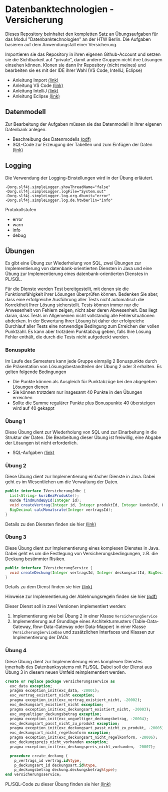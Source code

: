 # Datenbanktechnologien - Versicherung

Dieses Repository beinhaltet den kompletten Satz an Übungsaufgaben für das Modul "Datenbanktechnologien" an der HTW
Berlin. Die Aufgaben basieren auf dem Anwendungsfall einer Versicherung.

Importieren sie das Repository in ihren eigenen Github-Account und setzen sie die Sichtbarkeit auf "private", damit
andere Gruppen nicht ihre Lösungen einsehen können. Klonen sie dann ihr Repository (nicht meines) und bearbeiten sie es
mit der IDE ihrer Wahl (VS Code, IntelliJ, Eclipse)

- Anleitung Import
  [(link)](https://ic-htw.github.io/home/lv/dbtech/p/github-import.html)
- Anleitung VS Code
  [(link)](https://ic-htw.github.io/home/lv/dbtech/p/ide-vscode-vers.html)
- Anleitung IntelliJ
  [(link)](https://ic-htw.github.io/home/lv/dbtech/p/ide-intellij-vers.html)
- Anleitung Eclipse
  [(link)](https://ic-htw.github.io/home/lv/dbtech/p/ide-eclipse.html)

## Datenmodell

Zur Bearbeitung der Aufgaben müssen sie das Datenmodell in ihrer eigenen Datenbank anlegen.

- Beschreibung des Datenmodells
  [(pdf)](https://github.com/ic-htw/dbtech-vers/blob/main/doc/vers-beschreibung.pdf)
- SQL-Code zur Erzeugung der Tabellen und zum Einfügen der Daten
  [(link)](https://github.com/ic-htw/dbtech-vers/tree/main/db/versicherung)

## Logging

Die Verwendung der Logging-Einstellungen wird in der Übung erläutert.

```
-Dorg.slf4j.simpleLogger.showThreadName="false"
-Dorg.slf4j.simpleLogger.logFile="System.out"
-Dorg.slf4j.simpleLogger.log.org.dbunit="error"
-Dorg.slf4j.simpleLogger.log.de.htwberlin="info"
```

Protokollstufen

- error
- warn
- info
- debug

## Übungen

Es gibt eine Übung zur Wiederholung von SQL, zwei Übungen zur Implementierung von datenbank-orientierten Diensten in
Java und eine Übung zur Implementierung eines datenbank-orientierten Dienstes in PL/SQL.

Für die Dienste werden Test bereitgestellt, mit denen sie die Funktionsfähigkeit ihrer Lösungen überprüfen können.
Bedenken Sie aber, dass eine erfolgreiche Ausführung aller Tests nicht automatisch die Korrektheit Ihrer Lösung
sicherstellt. Tests können immer nur die Anwesenheit von Fehlern zeigen, nicht aber deren Abwesenheit. Das liegt daran,
dass Tests im Allgemeinen nicht vollständig alle Fehlersituationen abdecken. In der Bewertung Ihrer Lösung ist daher der
erfolgreiche Durchlauf aller Tests eine notwendige Bedingung zum Erreichen der vollen Punktzahl. Es kann aber trotzdem
Punktabzug geben, falls Ihre Lösung Fehler enthält, die durch die Tests nicht aufgedeckt werden.

### Bonuspukte

Im Laufe des Semesters kann jede Gruppe einmalig 2 Bonuspunkte durch die Präsentation von Lösungsbestandteilen der Übung
2 oder 3 erhalten. Es gelten folgende Bedingungen

- Die Punkte können als Ausgleich für Punktabzüge bei den abgegeben Lösungen dienen
- Sie können trotzdem nur insgesamt 40 Punkte in den Übungen erreichen
- Sollte die Summe regulärer Punkte plus Bonuspunkte 40 übersteigen wird auf 40 gekappt

### Übung 1

Diese Übung dient zur Wiederholung von SQL und zur Einarbeitung in die Struktur der Daten.
Die Bearbeitung dieser Übung ist freiwillig, eine Abgabe der Lösungen ist nicht erforderlich.

- SQL-Aufgaben
  [(link)](https://github.com/ic-htw/dbtech-vers/blob/main/db/aufgaben/ue01/vers-sql.pdf)

### Übung 2

Diese Übung dient zur Implementierung einfacher Dienste in Java. Dabei geht es im Wesentlichen um die Verwaltung der
Daten.

```java
public interface IVersicherungJdbc {
  List<String> kurzBezProdukte();
  Kunde findKundeById(Integer id);
  void createVertrag(Integer id, Integer produktId, Integer kundenId, LocalDate versicherungsbeginn);
  BigDecimal calcMonatsrate(Integer vertragsId);
}
```

Details zu den Diensten finden sie hier
[(link)](https://github.com/ic-htw/dbtech-vers/blob/main/javasrc/de/htwberlin/dbtech/aufgaben/ue02/IVersicherungJdbc.java)

### Übung 3

Diese Übung dient zur Implementierung eines komplexen Dienstes in Java. Dabei geht es um die Festlegung von Versicherungsbedingungen, z.B. die Deckung bestimmter Risiken.

```java
public interface IVersicherungService {
  void createDeckung(Integer vertragsId, Integer deckungsartId, BigDecimal deckungsbetrag);
}
```

Details zu dem Dienst finden sie hier
[(link)](https://github.com/ic-htw/dbtech-vers/blob/main/javasrc/de/htwberlin/dbtech/aufgaben/ue03/IVersicherungService.java)

Hinweise zur Implementierung der Ablehnungsregeln finden sie hier [(pdf)](https://github.com/ic-htw/dbtech-vers/blob/main/doc/ablehnungsregeln.pdf)

Dieser Dienst soll in zwei Versionen implementiert werden:

1. Implementierung wie bei Übung 2 in einer Klasse ```VersicherungService``` 
2. Implementierung auf Grundlage eines Architekturmusters (Table-Data-Gateway, Row-Data-Gateway oder Data-Mapper) in
   einer Klasse ```VersicherungServiceDao``` und zusätzlichen Interfaces und Klassen zur Implementierung der DAOs

### Übung 4

Diese Übung dient zur Implementierung eines komplexen Dienstes innerhalb des Datenbanksystems mit PL/SQL. Dabei soll der
Dienst aus Übung 3 in diesem neuen Umfeld reimplementiert werden.

```sql
create or replace package versicherungsservice as
  exc_data exception;
  pragma exception_init(exc_data, -20001);
  exc_vertrag_existiert_nicht exception;
  pragma exception_init(exc_vertrag_existiert_nicht, -20002);
  exc_deckungsart_existiert_nicht exception;
  pragma exception_init(exc_deckungsart_existiert_nicht, -20003);
  exc_ungueltiger_deckungsbetrag exception;
  pragma exception_init(exc_ungueltiger_deckungsbetrag, -20004);
  exc_deckungsart_passt_nicht_zu_produkt exception;
  pragma exception_init(exc_deckungsart_passt_nicht_zu_produkt, -20005);
  exc_deckungsart_nicht_regelkonform exception;
  pragma exception_init(exc_deckungsart_nicht_regelkonform, -20006);
  exc_deckungspreis_nicht_vorhanden exception;
  pragma exception_init(exc_deckungspreis_nicht_vorhanden, -20007);

  procedure create_deckung (
    p_vertrags_id vertrag.id%type,
    p_deckungsart_id deckungsart.id%type,
    p_deckungsbetrag deckung.deckungsbetrag%type);
end versicherungsservice;
```

PL/SQL-Code zu dieser Übung finden sie hier
[(link)](https://github.com/ic-htw/dbtech-vers/tree/main/db/aufgaben/ue04)